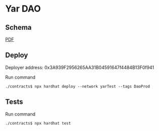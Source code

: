 # Yar DAO

## Schema

[PDF](arch.pdf)

## Deploy

Deployer address: 0x3A939F2956265AA31B04591647f4484B13F0f941

Run command

```shell
./contracts$ npx hardhat deploy --network yarTest --tags DaoProd
```

## Tests

Run command

```shell
./contracts$ npx hardhat test
```
